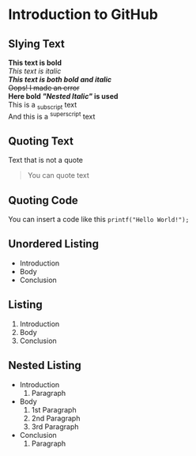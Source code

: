 # Introduction to GitHub
## Slying Text
**This text is bold**\
*This text is italic*\
***This text is both bold and italic***\
~~Oops! I made an error~~\
**Here bold _"Nested Italic"_ is used**\
This is a <sub>subscript</sub> text\
And this is a <sup>superscript</sup> text
## Quoting Text
Text that is not a quote
> You can quote text
## Quoting Code
You can insert a code like this `printf("Hello World!");`
## Unordered Listing
* Introduction
* Body
* Conclusion
## Listing
1. Introduction
2. Body
3. Conclusion
## Nested Listing
* Introduction
  1. Paragraph
* Body
  1. 1st Paragraph
  2. 2nd Paragraph
  3. 3rd Paragraph
* Conclusion
  1. Paragraph
